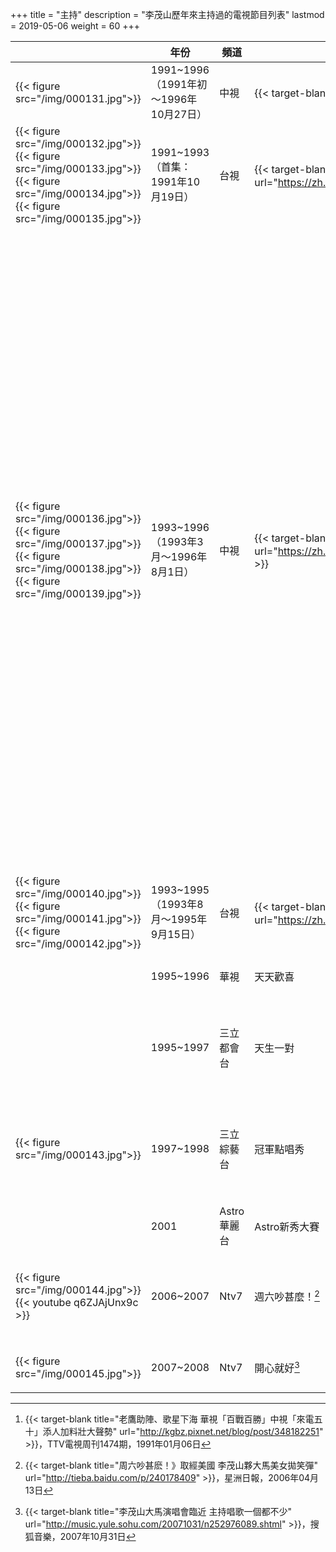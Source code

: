 +++
title = "主持"
description = "李茂山歷年來主持過的電視節目列表"
lastmod = 2019-05-06
weight = 60
+++

<style>
table th:nth-of-type(3) {
	width: 120px;
}
table th:nth-of-type(4) {
	width: 130px;
}
table th:nth-of-type(5) {
	width: 240px;
}
table th:nth-of-type(2) {
	width: 270px;
}

</style>

　|年份  | 頻道  | 節目 | 備註
--------------|--------------|-------|------|------ 
{{< figure src="/img/000131.jpg">}}|1991~1996 <br>（1991年初～1996年10月27日）  | 中視 |  {{< target-blank title="來電五十" url="https://www.facebook.com/watch/?v=10155773600234531" >}}[^1] |  與戈偉如主持
{{< figure src="/img/000132.jpg">}}{{< figure src="/img/000133.jpg">}}{{< figure src="/img/000134.jpg">}}{{< figure src="/img/000135.jpg">}}|1991~1993<br>（首集：1991年10月19日）   | 台視 |  {{< target-blank title="玫瑰之夜" url="https://zh.wikipedia.org/wiki/%E7%8E%AB%E7%91%B0%E4%B9%8B%E5%A4%9C" >}} |  與方芳芳主持（第一代）
{{< figure src="/img/000136.jpg">}}{{< figure src="/img/000137.jpg">}}{{< figure src="/img/000138.jpg">}}{{< figure src="/img/000139.jpg">}}|1993~1996 <br>（1993年3月～1996年8月1日）   | 中視 |  {{< target-blank title="歡樂一百點" url="https://zh.wikipedia.org/wiki/%E6%AD%A1%E6%A8%82%E4%B8%80%E7%99%BE%E9%BB%9E" >}} |  與江蕙主持（第二代）<br>與葉璦菱主持（第三代）<br>與陽帆主持（第四代）<br><br>與江蕙、葉璦菱主持時節目名稱為「綜藝雙星　歡樂一百點」，與陽帆主持時節目名稱恢復為「歡樂一百點」
{{< figure src="/img/000140.jpg">}}{{< figure src="/img/000141.jpg">}}{{< figure src="/img/000142.jpg">}}|1993~1995<br>（1993年8月～1995年9月15日）   | 台視 |  {{< target-blank title="強棒出擊" url="https://zh.wikipedia.org/wiki/%E5%BC%B7%E6%A3%92%E5%87%BA%E6%93%8A" >}} |  與王瑞玲主持（第八代）
　|1995~1996   | 華視 |  天天歡喜 |  與戈偉如主持
　|1995~1997   | 三立都會台 |  天生一對 |  與李之勤、董至成主持
{{< figure src="/img/000143.jpg">}}|1997~1998   | 三立綜藝台 |  冠軍點唱秀 |  與陳盈潔、賀一航、孔鏘主持
　|2001   | Astro華麗台 |  Astro新秀大賽 |  
{{< figure src="/img/000144.jpg">}}{{< youtube q6ZJAjUnx9c >}}|2006~2007   | Ntv7 |  週六吵甚麼！[^2] |  與李詩琪、沈月婷主持
{{< figure src="/img/000145.jpg">}}|2007~2008   | Ntv7 |  開心就好[^3] |  與沈月婷主持

[^1]:{{< target-blank title="老鷹助陣、歌星下海 華視「百戰百勝」中視「來電五十」添人加料壯大聲勢" url="http://kgbz.pixnet.net/blog/post/348182251" >}}，TTV電視周刊1474期，1991年01月06日
[^2]:{{< target-blank title="周六吵甚麽！》取經美國 李茂山夥大馬美女拋笑彈" url="http://tieba.baidu.com/p/240178409" >}}，星洲日報，2006年04月13日
[^3]:{{< target-blank title="李茂山大馬演唱會臨近 主持唱歌一個都不少" url="http://music.yule.sohu.com/20071031/n252976089.shtml" >}}，搜狐音樂，2007年10月31日